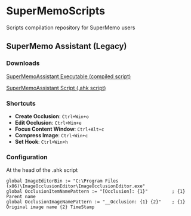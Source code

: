 # SuperMemoScripts
Scripts compilation repository for SuperMemo users

## SuperMemo Assistant (Legacy)
### Downloads
[SuperMemoAssistant Executable (compiled script)](https://github.com/supermemo/SuperMemoScripts/releases/download/v0.1c/SuperMemoAssistant_legacy-v0.1c.exe)

[SuperMemoAssistant Script (.ahk script)](https://raw.githubusercontent.com/supermemo/SuperMemoScripts/master/supermemo.ahk)

### Shortcuts

* **Create Occlusion**: `Ctrl+Win+o`
* **Edit Occlusion**: `Ctrl+Win+e`
* **Focus Content Window**: `Ctrl+Alt+c`
* **Compress Image**: `Ctrl+Win+c`
* **Set Hook**: `Ctrl+Win+h`

### Configuration
At the head of the .ahk script
```
global ImageEditorBin := "C:\Program Files (x86)\ImageOcclusionEditor\ImageOcclusionEditor.exe"
global OcclusionItemNamePattern := "[Occlusion]: {1}"         ; {1} Parent name
global OcclusionImageNamePattern := "__Occlusion: {1} {2}"    ; {1} Original image name {2} TimeStamp
```
